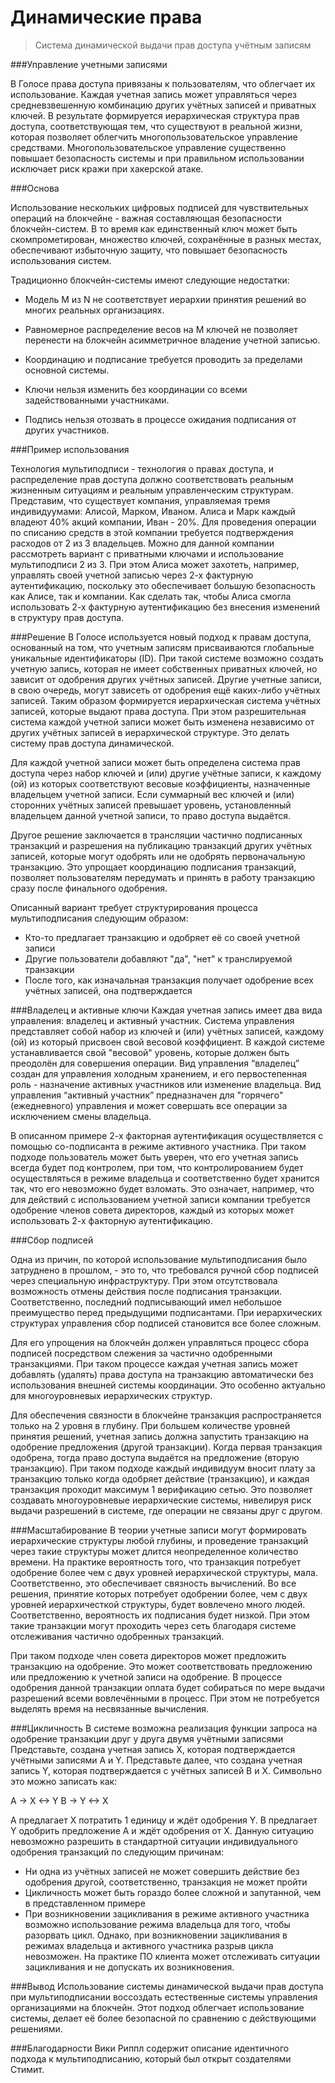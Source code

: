 # Динамические права
> Система динамической выдачи прав доступа учётным записям
	
###Управление учетными записями 
		
В Голосе права доступа привязаны к пользователям, что облегчает их использование. Каждая учетная запись может управляться через средневзвешенную комбинацию других учётных записей и приватных ключей. В результате формируется иерархическая структура прав доступа, соответствующая тем, что существуют в реальной жизни, которая позволяет облегчить многопользовательское управление средствами. Многопользовательское управление существенно повышает безопасность системы и при правильном использовании исключает риск кражи при хакерской атаке. 
		
###Основа
	
Использование нескольких цифровых подписей для чувствительных операций на блокчейне - важная составляющая безопасности блокчейн-систем. В то время как единственный ключ может быть скомпрометирован, множество ключей, сохранённые в разных местах, обеспечивают избыточную защиту, что повышает безопасность использования систем. 
		
Традиционно блокчейн-системы  имеют следующие недостатки:
	
- Модель М из N не соответствует иерархии принятия решений во многих реальных организациях.
	
- Равномерное распределение весов на M ключей не позволяет перенести на блокчейн асимметричное владение учетной записью. 
	
- Координацию и подписание требуется проводить за пределами основной системы.
	
- Ключи нельзя изменить без координации со всеми задействованными участниками.
	
- Подпись нельзя отозвать в процессе ожидания подписания от других участников. 
	 
###Пример использования
	
Технология мультиподписи - технология о правах доступа, и распределение прав доступа должно соответствовать реальным жизненным ситуациям и реальным управленческим структурам. Представим, что существует компания, управляемая тремя индивидуумами: Алисой, Марком, Иваном. Алиса и Марк каждый владеют 40% акций компании, Иван - 20%. Для проведения операции по списанию средств в этой компании требуется подтверждения расходов от 2 из 3 владельцев. Можно для данной компании рассмотреть вариант с приватными ключами и использование мультиподписи 2 из 3. При этом Алиса может захотеть, например, управлять своей учетной записью через 2-х фактурную аутентификацию, поскольку это обеспечивает большую безопасность как Алисе, так и компании. Как сделать так, чтобы Алиса смогла использовать 2-х фактурную аутентификацию без внесения изменений в структуру прав доступа.

###Решение
В Голосе используется новый подход к правам доступа, основанный на том, что учетным записям присваиваются глобальные уникальные идентификаторы (ID).
При такой системе возможно создать учетную запись, которая не имеет собственных приватных ключей, но зависит от одобрения других учётных записей. Другие учетные записи, в свою очередь, могут зависеть от одобрения ещё каких-либо учётных записей. Таким образом формируется иерархическая система учётных записей, которые выдают права доступа. При этом разрешительная система каждой учетной записи может быть изменена независимо от других учётных записей в иерархической структуре. Это делать систему прав доступа динамической. 

Для каждой учетной записи может быть определена система прав доступа через набор ключей и (или) другие учётные записи, к каждому (ой) из которых соответствуют весовые коэффициенты, назначенные владельцем учетной записи. Если суммарный вес ключей и (или) сторонних учётных записей превышает уровень, установленный владельцем данной учетной записи, то право доступа выдаётся. 

Другое решение заключается в трансляции частично подписанных транзакций и разрешения на публикацию транзакций других учётных записей, которые могут одобрять или не одобрять первоначальную транзакцию. Это упрощает координацию подписания транзакций, позволяет пользователям передумать и принять в работу транзакцию сразу после финального одобрения.


Описанный вариант требует структурирования процесса мультиподписания следующим образом:
- Кто-то предлагает транзакцию и одобряет её со своей учетной записи
- Другие пользователи добавляют "да", "нет" к транслируемой транзакции
- После того, как изначальная транзакция получает одобрение всех учётных записей, она подтверждается

###Владелец и активные ключи 
Каждая учетная запись имеет два вида управления: владелец и активный участник.
Система управления представляет собой набор из ключей и (или) учётных записей, каждому (ой) из который присвоен свой весовой коэффициент. В каждой системе устанавливается свой "весовой" уровень, которые должен быть преодолён для совершения операции. 
Вид управления “владелец” создан для управления холодным хранением, и его первостепенная роль - назначение активных участников или изменение владельца. 
Вид управления “активный участник” предназначен для "горячего" (ежедневного) управления и может совершать все операции за исключением смены владельца.


В описанном примере 2-х факторная аутентификация осуществляется с помощью со-подписанта в режиме активного участника. При таком подходе пользователь может быть уверен, что его учетная запись всегда будет под контролем, при том, что контролированием будет осуществляться в режиме владельца и соответственно будет хранится так, что его невозможно будет взломать. Это означает, например, что для действий с использованием учетной записи компании требуется одобрение членов совета директоров, каждый из которых может использовать 2-х факторную аутентификацию.

###Сбор подписей 

Одна из причин, по которой использование мультиподписания было затруднено в прошлом, - это то, что требовался ручной сбор подписей через специальную инфраструктуру. При этом отсутствовала возможность отмены действия после подписания транзакции. Соответственно, последний подписывающий имел небольшое преимущество перед предыдущими подписантами. При иерархических структурах управления сбор подписей становится все более сложным. 

Для его упрощения на блокчейн должен управляться процесс сбора подписей посредством слежения за частично одобренными транзакциями. При таком процессе каждая учетная запись может добавлять (удалять) права доступа на транзакцию автоматически без использования внешней системы координации. Это особенно актуально для многоуровневых иерархических структур.

Для обеспечения связности в блокчейне транзакция распространяется только на 2 уровня в глубину. При большем количестве уровней принятия решений, учетная запись должна запустить транзакцию на одобрение предложения (другой транзакции). Когда первая транзакция одобрена, тогда право доступа выдаётся на предложение (вторую транзакцию). При таком подходе каждый индивидуум вносит плату за транзакцию только когда одобряет действие (транзакцию), и каждая транзакция проходит максимум 1 верификацию сетью. Это позволяет создавать многоуровневые иерархические системы, нивелируя риск выдачи разрешений в системе, где операции не связаны друг с другом. 



###Масштабирование 
В теории учетные записи могут формировать иерархические структуры любой глубины, и проведение транзакций через такие структуры может длится неопределенное количество времени. На практике вероятность того, что транзакция потребует одобрение более чем с двух уровней иерархической структуры, мала. Соответственно, это обеспечивает связность вычислений. Во все решения, принятие которых потребует одобрении более, чем с двух уровней иерархичесткой структуры, будет вовлечено много людей. Соответственно, вероятность их подписания будет низкой. При этом такие транзакции могут проходить через сеть благодаря системе отслеживания частично одобренных транзакций.



При таком подходе член совета директоров может предложить транзакцию на одобрение. Это может соответствовать предложению или предложению к учетной записи на одобрение. В процессе одобрения данной транзакции оплата будет собираться по мере выдачи разрешений всеми вовлечёнными в процесс. При этом  не потребуется выделять время на несвязанные вычисления. 

###Цикличность
В системе возможна реализация функции запроса на одобрение транзакции друг у друга двумя учётными записями 
Представьте, создана учетная запись X, которая подтверждается учётными записями A и Y.  Представьте далее, что создана учетная запись Y, которая подтверждается с учётных записей B и X. Символьно это можно записать как: 


  A -> X <-> Y
  B -> Y <-> X

А предлагает X потратить 1 единицу и ждёт одобрения Y. B предлагает Y одобрить предложение A и ждёт одобрения от X. 
Данную ситуацию невозможно разрешить в стандартной ситуации индивидуального одобрения транзакций по следующим причинам:

- Ни одна из учётных записей не может совершить действие без одобрения другой, соответственно, транзакция не может пройти
- Цикличность может быть гораздо более сложной и запутанной, чем в представленном примере
- При возникновении зацикливания в режиме активного участника возможно использование режима владельца для того, чтобы разорвать цикл. Однако, при возникновении зацикливания в режимах владельца и активного участника разрыв цикла невозможен. На практике ПО клиента может отслеживать ситуации зацикливания и не допускать их возникновения.

###Вывод
Использование системы динамической выдачи прав доступа при мультиподписании воссоздать естественные системы управления организациями на блокчейн. Этот подход облегчает использование системы, делает её более безопасной по сравнению с действующими решениями.

###Благодарности
Вики Риппл содержит описание идентичного подхода к мультиподписанию, который был открыт создателями Стимит.



